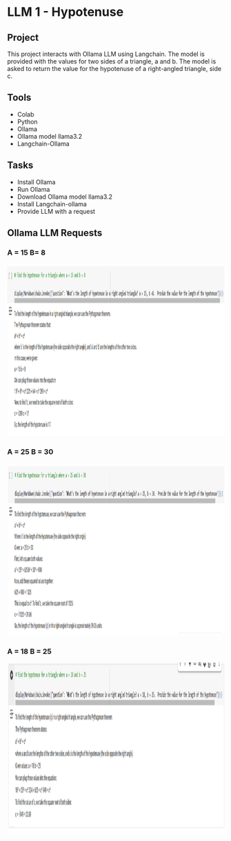 # LLM 1 - Hypotenuse

## Project 
This project interacts with Ollama LLM using Langchain. The model is provided with the values for two sides of a triangle, a and b.  The model is asked to return the value for the hypotenuse of a right-angled triangle, side c.

## Tools
- Colab
- Python
- Ollama
- Ollama model llama3.2
- Langchain-Ollama

## Tasks
- Install Ollama
- Run Ollama
- Download Ollama model llama3.2
- Install Langchain-ollama
- Provide LLM with a request

## Ollama LLM Requests

### A = 15  B= 8

<img src="https://github.com/Sarah269/psychic-eureka-AI/blob/main/LLM1_Hypotenuse/Hypotenuse1.png" height=400>

### A = 25 B = 30

<img src="https://github.com/Sarah269/psychic-eureka-AI/blob/main/LLM1_Hypotenuse/Hypotenuse2.png" height=400>

### A = 18 B = 25

<img src="https://github.com/Sarah269/psychic-eureka-AI/blob/main/LLM1_Hypotenuse/Hypotenuse3.png" height=400>
